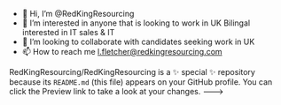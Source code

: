 - 👋 Hi, I’m @RedKingResourcing
- 👀 I’m interested in anyone that is looking to work in UK Bilingal interested in IT sales & IT
- 💞️ I’m looking to collaborate with candidates seeking work in UK
- 📫 How to reach me l.fletcher@redkingresourcing.com

RedKingResourcing/RedKingResourcing is a ✨ special ✨ repository because its `README.md` (this file) appears on your GitHub profile.
You can click the Preview link to take a look at your changes.
--->
